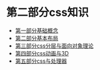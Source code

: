# 第二部分css知识
 
<!-- ![这是css思维导图](https://github.com/4sean/4sean.github.io/tree/master/pages/images/CSS.png "这是css思维导图") -->

* [第一部分基础概念][1]
* [第二部分基本布局][2]
* [第三部分css分层与面向对象理论][3]
* [第四部分css动画与3D][4]
* [第五部分css与处理器][5]



[1]: https://github.com/4sean/4sean.github.io/tree/master/pages/css/base-concepts.md
[2]: https://github.com/4sean/4sean.github.io/tree/master/pages/css/base-layout.md
[3]: https://github.com/4sean/4sean.github.io/tree/master/pages/css/css-layered.md
[4]: https://github.com/4sean/4sean.github.io/tree/master/pages/css/css-animation.md
[5]: https://github.com/4sean/4sean.github.io/tree/master/pages/css/css-preprocessor.md
